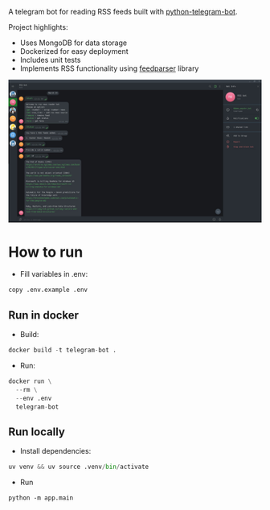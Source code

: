 A telegram bot for reading RSS feeds built with [python-telegram-bot](https://github.com/python-telegram-bot/python-telegram-bot).

Project highlights:
- Uses MongoDB for data storage
- Dockerized for easy deployment
- Includes unit tests
- Implements RSS functionality using [feedparser](https://pypi.org/project/feedparser/) library

![screenshot](assets/screenshot.jpg)

# How to run
- Fill variables in .env:
```python
copy .env.example .env
```
## Run in docker
- Build:
```python
docker build -t telegram-bot .
```
- Run:
```python
docker run \
  --rm \
  --env .env
  telegram-bot
```
## Run locally
- Install dependencies:
```python
uv venv && uv source .venv/bin/activate
```
- Run
```
python -m app.main
```
